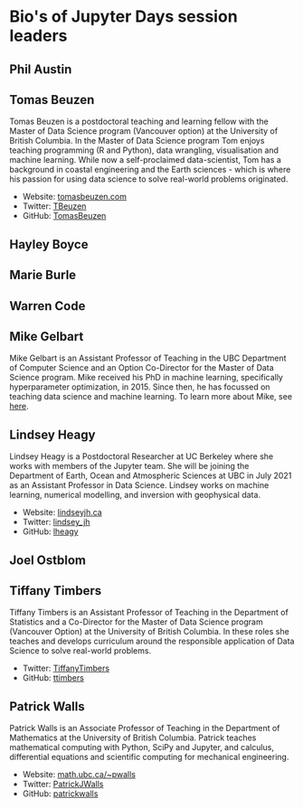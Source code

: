 # Bio's of Jupyter Days session leaders

## Phil Austin

## Tomas Beuzen

Tomas Beuzen is a postdoctoral teaching and learning fellow with the Master of Data Science program (Vancouver option) at the University of British Columbia. In the Master of Data Science program Tom enjoys teaching programming (R and Python), data wrangling, visualisation and machine learning. While now a self-proclaimed data-scientist, Tom has a background in coastal engineering and the Earth sciences - which is where his passion for using data science to solve real-world problems originated.

- Website: [tomasbeuzen.com](https://www.tomasbeuzen.com/)
- Twitter: [TBeuzen](https://twitter.com/TBeuzen)
- GitHub: [TomasBeuzen](https://github.com/TomasBeuzen)

## Hayley Boyce

## Marie Burle

## Warren Code

## Mike Gelbart

Mike Gelbart is an Assistant Professor of Teaching in the UBC Department of Computer Science and an Option Co-Director for the Master of Data Science program. Mike received his PhD in machine learning, specifically hyperparameter optimization, in 2015. Since then, he has focussed on teaching data science and machine learning. To learn more about Mike, see [here](https://www.mikegelbart.com/).

## Lindsey Heagy

Lindsey Heagy is a Postdoctoral Researcher at UC Berkeley where she works with members of the Jupyter team. She will be joining the Department of Earth, Ocean and Atmospheric Sciences at UBC in July 2021 as an Assistant Professor in Data Science. Lindsey works on machine learning, numerical modelling, and inversion with geophysical data.  

- Website: [lindseyjh.ca](https://lindseyjh.ca)
- Twitter: [lindsey_jh](https://twitter.com/lindsey_jh)
- GitHub: [lheagy](http://github.com/lheagy)

## Joel Ostblom

## Tiffany Timbers

Tiffany Timbers is an Assistant Professor of Teaching in the Department of Statistics and a Co-Director for the Master of Data Science program (Vancouver Option) at the University of British Columbia. In these roles she teaches and develops curriculum around the responsible application of Data Science to solve real-world problems.

- Twitter: [TiffanyTimbers](https://twitter.com/TiffanyTimbers)
- GitHub: [ttimbers](https://github.com/ttimbers)

## Patrick Walls

Patrick Walls is an Associate Professor of Teaching in the Department of Mathematics at the University of British Columbia. Patrick teaches mathematical computing with Python, SciPy and Jupyter, and calculus, differential equations and scientific computing for mechanical engineering.

- Website: [math.ubc.ca/~pwalls](https://www.math.ubc.ca/~pwalls)
- Twitter: [PatrickJWalls](https://twitter.com/PatrickJWalls)
- GitHub: [patrickwalls](https://github.com/patrickwalls)
